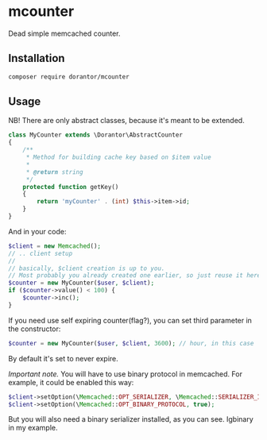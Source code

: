 # mcounter
Dead simple memcached counter.

## Installation

```sh
composer require dorantor/mcounter
```

## Usage

NB! There are only abstract classes, because it's meant to be extended.


```php
class MyCounter extends \Dorantor\AbstractCounter
{
    /**
     * Method for building cache key based on $item value
     *
     * @return string
     */
    protected function getKey()
    {
        return 'myCounter' . (int) $this->item->id;
    }
}
```

And in your code:
```php
$client = new Memcached();
// .. client setup
// 
// basically, $client creation is up to you.
// Most probably you already created one earlier, so just reuse it here.
$counter = new MyCounter($user, $client);
if ($counter->value() < 100) {
    $counter->inc();
}
```

If you need use self expiring counter(flag?), you can set third
parameter in the constructor:
```php
$counter = new MyCounter($user, $client, 3600); // hour, in this case
```
By default it's set to never expire.


*Important note.* You will have to use binary protocol in memcached. 
For example, it could be enabled this way:
```php
$client->setOption(\Memcached::OPT_SERIALIZER, \Memcached::SERIALIZER_IGBINARY);
$client->setOption(\Memcached::OPT_BINARY_PROTOCOL, true);
```
But you will also need a binary serializer installed, as you can see. Igbinary in my example.